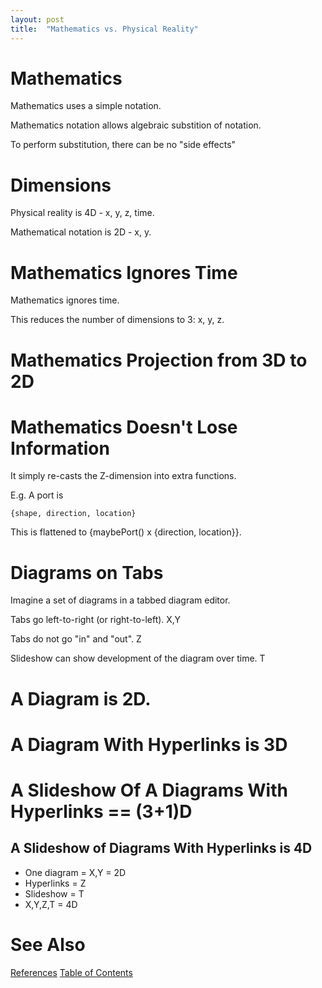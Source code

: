 ```yaml
---
layout: post
title:  "Mathematics vs. Physical Reality"
---
```


# Mathematics
Mathematics uses a simple notation.

Mathematics notation allows algebraic substition of notation.

To perform substitution, there can be no "side effects"

# Dimensions

Physical reality is 4D - x, y, z, time.

Mathematical notation is 2D - x, y.


# Mathematics Ignores Time
Mathematics ignores time.

This reduces the number of dimensions to 3: x, y, z.

# Mathematics Projection from 3D to 2D

# Mathematics Doesn't Lose Information
It simply re-casts the Z-dimension into extra functions.

E.g. A port is 
```
{shape, direction, location}
```
This is flattened to {maybePort() x {direction, location}}.

# Diagrams on Tabs
Imagine a set of diagrams in a tabbed diagram editor.

Tabs go left-to-right (or right-to-left). X,Y

Tabs do not go "in" and "out". Z

Slideshow can show development of the diagram over time. T

# A Diagram is 2D.

# A Diagram With Hyperlinks is 3D

# A Slideshow Of A Diagrams With Hyperlinks == (3+1)D
## A Slideshow of Diagrams With Hyperlinks is 4D
- One diagram = X,Y = 2D
- Hyperlinks = Z
- Slideshow = T
- X,Y,Z,T = 4D

# See Also

[References](https://guitarvydas.github.io/2021/01/14/References.html)
[Table of Contents](https://guitarvydas.github.io/2021/05/14/Table-Of-Contents.html)

<script src="https://utteranc.es/client.js" 
        repo="guitarvydas/guitarvydas.github.io" 
        issue-term="pathname" 
        theme="github-light" 
        crossorigin="anonymous" 
        async> 
</script> 
